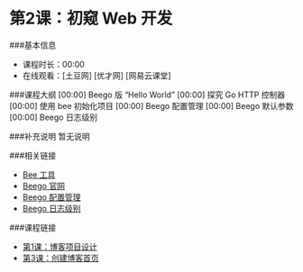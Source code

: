 第2课：初窥 Web 开发
==========================

###基本信息
- 课程时长：00:00
- 在线观看：[土豆网] [优才网] [网易云课堂]

###课程大纲
	[00:00] Beego 版 “Hello World”
	[00:00] 探究 Go HTTP 控制器
	[00:00] 使用 bee 初始化项目
	[00:00] Beego 配置管理
	[00:00] Beego 默认参数
	[00:00] Beego 日志级别
	
###补充说明
暂无说明

###相关链接
- [Bee 工具](https://github.com/astaxie/bee)
- [Beego 官网](http://beego.me)
- [Beego 配置管理](http://beego.me/docs/Reference_app.conf)
- [Beego 日志级别](http://beego.me/docs/Reference_Logging)

###课程链接
- [第1课：博客项目设计](../lecture1/lecture1.md)
- [第3课：创建博客首页](../lecture3/lecture3.md)